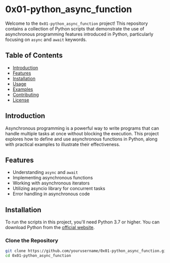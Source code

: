 # 0x01-python_async_function

Welcome to the `0x01-python_async_function` project! This repository contains a collection of Python scripts that demonstrate the use of asynchronous programming features introduced in Python, particularly focusing on `async` and `await` keywords.

## Table of Contents

- [Introduction](#introduction)
- [Features](#features)
- [Installation](#installation)
- [Usage](#usage)
- [Examples](#examples)
- [Contributing](#contributing)
- [License](#license)

## Introduction

Asynchronous programming is a powerful way to write programs that can handle multiple tasks at once without blocking the execution. This project explores how to define and use asynchronous functions in Python, along with practical examples to illustrate their effectiveness.

## Features

- Understanding `async` and `await`
- Implementing asynchronous functions
- Working with asynchronous iterators
- Utilizing asyncio library for concurrent tasks
- Error handling in asynchronous code

## Installation

To run the scripts in this project, you'll need Python 3.7 or higher. You can download Python from the [official website](https://www.python.org/downloads/).

### Clone the Repository

```bash
git clone https://github.com/yourusername/0x01-python_async_function.git
cd 0x01-python_async_function

